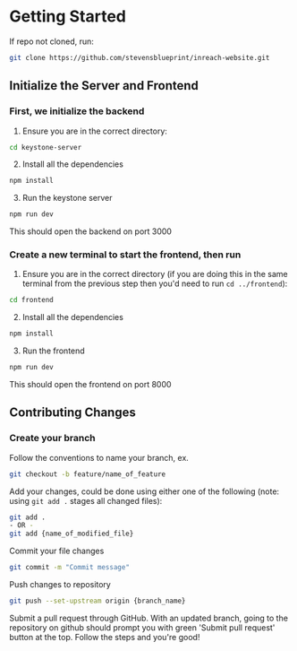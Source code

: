 # Getting Started

If repo not cloned, run:

```bash
git clone https://github.com/stevensblueprint/inreach-website.git
```

## Initialize the Server and Frontend

### First, we initialize the backend

1. Ensure you are in the correct directory:

```bash
cd keystone-server
```

2. Install all the dependencies

```bash
npm install
```

3. Run the keystone server

```bash
npm run dev
```

This should open the backend on port 3000

### Create a new terminal to start the frontend, then run

1. Ensure you are in the correct directory (if you are doing this in the same terminal from the previous step then you'd need to run `cd ../frontend`):

```bash
cd frontend
```

2. Install all the dependencies

```bash
npm install
```

3. Run the frontend

```bash
npm run dev
```

This should open the frontend on port 8000

## Contributing Changes

### Create your branch

Follow the conventions to name your branch, ex.

```bash
git checkout -b feature/name_of_feature
```

Add your changes, could be done using either one of the following (note: using `git add .` stages all changed files):

```bash
git add .
- OR -
git add {name_of_modified_file}
```

Commit your file changes

```bash
git commit -m "Commit message"
```

Push changes to repository

```bash
git push --set-upstream origin {branch_name}
```

Submit a pull request through GitHub. With an updated branch, going to the repository on github should prompt you with green 'Submit pull request' button at the top. Follow the steps and you're good!
